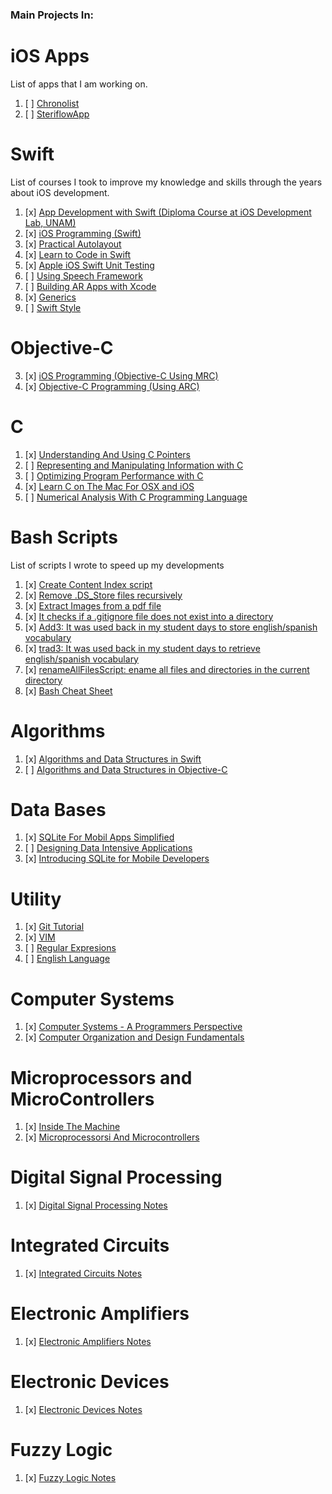### Main Projects In:

# iOS Apps

List of apps that I am working on.

1. [ ] [Chronolist](https://github.com/c4arl0s/ChronoList#chronolist---content)
2. [ ] [SteriflowApp](https://github.com/c4arl0s/ProductViewControllerForSteriflowApp#steriflowapp)

# Swift

List of courses I took to improve my knowledge and skills through the years about iOS development.

1. [x] [App Development with Swift (Diploma Course at iOS Development Lab, UNAM)](https://github.com/c4arl0s/AppDevelopmentWithSwift#appdevelopmentwithswift) 
2. [x] [iOS Programming (Swift)](https://github.com/c4arl0s/iOSProgramming_BasicSwift#iosprogramming_basicswift) 
3. [x] [Practical Autolayout](https://github.com/c4arl0s/PracticalAutoLayoutXcode8#practical-autolayout---xcode-8) 
4. [x] [Learn to Code in Swift](https://github.com/c4arl0s/LearnToCodeInSwift4#learn-to-code-in-swift-4---content) 
5. [x] [Apple iOS Swift Unit Testing](https://github.com/c4arl0s/LearnAppleiOSSwiftUnitTesting#learn-apple-ios-swift-unit-testing---content) 
6. [ ] [Using Speech Framework](https://github.com/c4arl0s/RecognizingSpeechInLiveAudio#recognizingspeechinliveaudio)
7. [ ] [Building AR Apps with Xcode](https://github.com/c4arl0s/AppDevelopmentWithSwift#4-building-ar-apps-with-xcode)
8. [x] [Generics](https://github.com/c4arl0s/22GenericsInTheRealWorld#22-generics-in-the-real-world---content) 
9. [ ] [Swift Style](https://github.com/c4arl0s/SwiftStyle#swift-style---content) 
 
# Objective-C

3. [x] [iOS Programming (Objective-C Using MRC)](https://github.com/c4arl0s/iOSProgramming_AdvancedObjectiveC#iosprogrammingadvace_objectivec)  
4. [x] [Objective-C Programming (Using ARC)](https://github.com/c4arl0s/iOSProgramming_BasicObjectiveC#iosprogramming_basicobjectivec) 

# C

1. [x] [Understanding And Using C Pointers](https://github.com/c4arl0s/UnderstandingAndUsingCPointers#understandingandusingcpointers)  
2. [ ] [Representing and Manipulating Information with C](https://github.com/c4arl0s/2RepresentingAndManipulatingInformation#2-representing-and-manipulating-information---content)
3. [ ] [Optimizing Program Performance with C](https://github.com/c4arl0s/5OptimizingProgramPerformance#5-optimizing-program-performance---content)
2. [x] [Learn C on The Mac For OSX and iOS](https://github.com/c4arl0s/Learn_C_onTheMacForOSXandiOS#learn_c_onthemacforosxandios) 
3. [ ] [Numerical Analysis With C Programming Language](https://github.com/c4arl0s/NumericalAnalysisWithCProgrammingLanguage#numerical-analysis-with-c-programming-language---content)

# Bash Scripts

List of scripts I wrote to speed up my developments

1. [x] [Create Content Index script](https://github.com/c4arl0s/CreateContentIndexScript#create-content-index-script)
2. [x] [Remove .DS_Store files recursively](https://github.com/c4arl0s/RemoveDotDS_StoreFileRecursiveScript#removedotds_storefilerecursivescript)
3. [x] [Extract Images from a pdf file](https://github.com/c4arl0s/ExtractImagesFromPdfFilesBatchScript#extractimagesfrompdffilesbatchscript)
4. [x] [It checks if a .gitignore file does not exist into a directory](https://github.com/c4arl0s/VerifyStatusRepositoriesScript)
5. [x] [Add3: It was used back in my student days to store english/spanish vocabulary](https://github.com/c4arl0s/Script-Add3)
6. [x] [trad3: It was used back in my student days to retrieve english/spanish vocabulary](https://github.com/c4arl0s/DictEnEsScript)
7. [x] [renameAllFilesScript: ename all files and directories in the current directory](https://github.com/c4arl0s/renameAllFilesScript)
8. [x] [Bash Cheat Sheet](https://github.com/c4arl0s/BashCheatSheet#bashcheatsheet)

# Algorithms


1. [x] [Algorithms and Data Structures in Swift](https://github.com/c4arl0s/AlgorithmsAndDataStructuresInSwift#algorithms-and-data-structures-in-swift)
2. [ ] [Algorithms and Data Structures in Objective-C](https://github.com/c4arl0s/AlgorithmsAndDataStructuresInObjectiveC#algorithms-and-data-structures-in-objective-c) 

# Data Bases

1. [x] [SQLite For Mobil Apps Simplified](https://github.com/c4arl0s/SQLiteForMobileAppsSimplified#sqlite3_notes) 
2. [ ] [Designing Data Intensive Applications](https://github.com/c4arl0s/DesigningDataIntensiveApplications#designing-data-intensive-applications) 
3. [x] [Introducing SQLite for Mobile Developers](https://github.com/c4arl0s/SQLiteForMobilDevelopers#sqliteformobildevelopers) 

# Utility

1. [x] [Git Tutorial](https://github.com/c4arl0s/RysGitTutorial#rys-git-tutorial) 
2. [x] [VIM](https://github.com/c4arl0s/VIM#vim) 
3. [ ] [Regular Expresions](https://github.com/c4arl0s/RegularExpressions#regular-expression---content) 
4. [ ] [English Language](https://github.com/c4arl0s/OxfordGuideToEnglishGrammar#oxford-guide-to-english-grammar---content)

# Computer Systems

1. [x] [Computer Systems - A Programmers Perspective](https://github.com/c4arl0s/ComputerSystems_aProgrammersPerspective#computer-systems---a-programmers-perspective) 
2. [x] [Computer Organization and Design Fundamentals](https://github.com/c4arl0s/ComputerOrganization-DesignFundamentals#computer-organization-and-design-fundamentals) 

# Microprocessors and MicroControllers

1. [x] [Inside The Machine](https://github.com/c4arl0s/InsideTheMachine#inside-the-machine) 
2. [x] [Microprocessorsi And Microcontrollers](https://github.com/c4arl0s/MicroprocessorsAndMicrocontrollers) 

# Digital Signal Processing

1. [x] [Digital Signal Processing Notes](https://github.com/c4arl0s/DigitalSignalProcessing#digital-signal-processing)

# Integrated Circuits

1. [x] [Integrated Circuits Notes](https://github.com/c4arl0s/IntegratedCircuitsNotes#integrated-circuits-notes)


# Electronic Amplifiers

1. [x] [Electronic Amplifiers Notes](https://github.com/c4arl0s/ElectronicAmplifiersNotes#electronic-amplifiers-notes)

# Electronic Devices

1. [x] [Electronic Devices Notes](https://github.com/c4arl0s/ElectronicDevicesNotes#electronic-devices-notes)

# Fuzzy Logic

1. [x] [Fuzzy Logic Notes](https://github.com/c4arl0s/FuzzyLogic#fuzzy-logic-notes)

